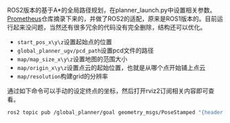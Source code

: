 ROS2版本的基于A*的全局路径规划，在planner_launch.py中设置相关参数。[Prometheus](https://github.com/amov-lab/Prometheus)仓库摘录下来的，并做了ROS2的适配，原来是ROS1版本的。目前运行起来没问题，当然还有很多冗余的代码没有完全删除，结构还可以优化。

- `start_pos_x\y\z`设置起始点的位置
- `global_planner_ugv/pcd_path`设置pcd文件的路径
- `map/map_size_x\y\z`设置地图的范围大小
- `map/origin_x\y\z`设置点云的起始位置，也就是从哪个点开始铺上点云
- `map/resolution`构建grid的分辨率

通过如下命令可以手动的设定终点的坐标，然后打开rviz2订阅相关内容即可查看。

```bash
ros2 topic pub /global_planner/goal geometry_msgs/PoseStamped "{header: {frame_id: 'map'}, pose: {position: {x: 10.0, y: -4.0, z: 5}, orientation: {x: 0.0, y: 0.0, z: 0.0, w: 1.0}}}"
```

